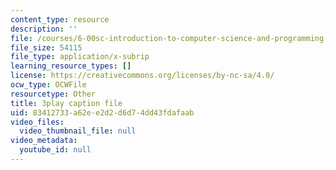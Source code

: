 ```yaml
---
content_type: resource
description: ''
file: /courses/6-00sc-introduction-to-computer-science-and-programming-spring-2011/83412733a62ee2d2d6d74dd43fdafaab_hmtXhZTfAes.srt
file_size: 54115
file_type: application/x-subrip
learning_resource_types: []
license: https://creativecommons.org/licenses/by-nc-sa/4.0/
ocw_type: OCWFile
resourcetype: Other
title: 3play caption file
uid: 83412733-a62e-e2d2-d6d7-4dd43fdafaab
video_files:
  video_thumbnail_file: null
video_metadata:
  youtube_id: null
---
```

